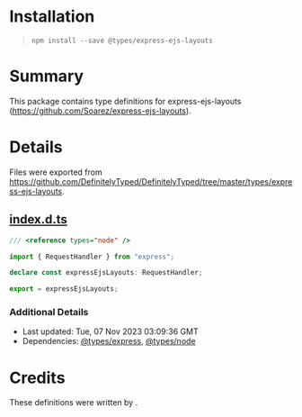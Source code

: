 # Installation
> `npm install --save @types/express-ejs-layouts`

# Summary
This package contains type definitions for express-ejs-layouts (https://github.com/Soarez/express-ejs-layouts).

# Details
Files were exported from https://github.com/DefinitelyTyped/DefinitelyTyped/tree/master/types/express-ejs-layouts.
## [index.d.ts](https://github.com/DefinitelyTyped/DefinitelyTyped/tree/master/types/express-ejs-layouts/index.d.ts)
````ts
/// <reference types="node" />

import { RequestHandler } from "express";

declare const expressEjsLayouts: RequestHandler;

export = expressEjsLayouts;

````

### Additional Details
 * Last updated: Tue, 07 Nov 2023 03:09:36 GMT
 * Dependencies: [@types/express](https://npmjs.com/package/@types/express), [@types/node](https://npmjs.com/package/@types/node)

# Credits
These definitions were written by .
